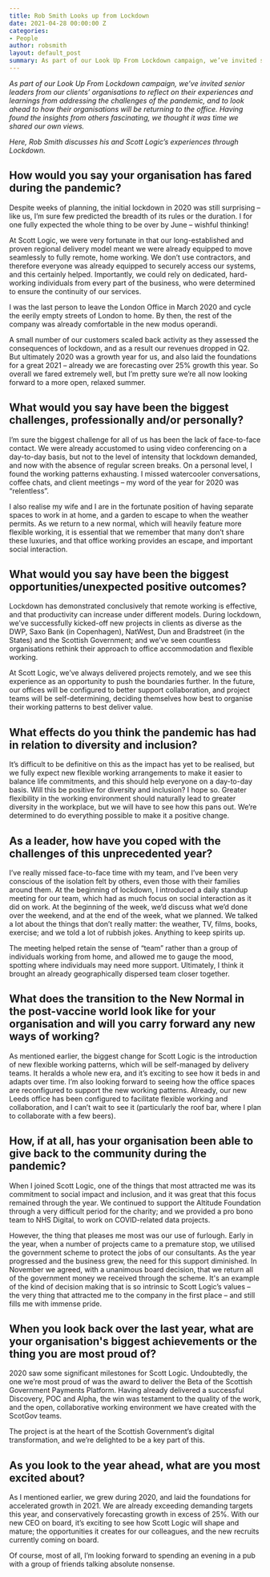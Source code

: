 ```yaml
---
title: Rob Smith Looks up from Lockdown
date: 2021-04-28 00:00:00 Z
categories:
- People
author: robsmith
layout: default_post
summary: As part of our Look Up From Lockdown campaign, we’ve invited senior leaders from our clients’ organisations  to reflect on their experiences and learnings from addressing the challenges of the pandemic, and to look ahead to how their organisations will be returning to the office.  Having found the insights from others fascinating, we thought it was time we shared our own views. Here, Rob Smith discusses his and Scott Logic’s experiences through Lockdown
---
```


_As part of our Look Up From Lockdown campaign, we’ve invited senior leaders from our clients’ organisations  to reflect on their experiences and learnings from addressing the challenges of the pandemic, and to look ahead to how their organisations will be returning to the office.  Having found the insights from others fascinating, we thought it was time we shared our own views._

_Here, Rob Smith discusses his and Scott Logic’s experiences through Lockdown._

## How would you say your organisation has fared during the pandemic? 

Despite weeks of planning, the initial lockdown in 2020 was still surprising – like us, I’m sure few predicted the breadth of its rules or the duration. I for one fully expected the whole thing to be over by June – wishful thinking!

At Scott Logic, we were very fortunate in that our long-established and proven regional delivery model meant we were already equipped to move seamlessly to fully remote, home working. We don’t use contractors, and therefore everyone was already equipped to securely access our systems, and this certainly helped. Importantly, we could rely on dedicated, hard-working individuals from every part of the business, who were determined to ensure the continuity of our services.

I was the last person to leave the London Office in March 2020 and cycle the eerily empty streets of London to home. By then, the rest of the company was already comfortable in the new modus operandi. 

A small number of our customers scaled back activity as they assessed the consequences of lockdown, and as a result our revenues dropped in Q2. But ultimately 2020 was a growth year for us, and also laid the foundations for a great 2021 – already we are forecasting over 25% growth this year. So overall we fared extremely well, but I’m pretty sure we’re all now looking forward to a more open, relaxed summer.

## What would you say have been the biggest challenges, professionally and/or personally?

I’m sure the biggest challenge for all of us has been the lack of face-to-face contact. We were already accustomed to using video conferencing on a day-to-day basis, but not to the level of intensity that lockdown demanded, and now with the absence of regular screen breaks. On a personal level, I found the working patterns exhausting. I missed watercooler conversations, coffee chats, and client meetings – my word of the year for 2020 was “relentless”. 

I also realise my wife and I are in the fortunate position of having separate spaces to work in at home, and a garden to escape to when the weather permits. As we return to a new normal, which will heavily feature more flexible working, it is essential that we remember that many don’t share these luxuries, and that office working provides an escape, and important social interaction.

## What would you say have been the biggest opportunities/unexpected positive outcomes?

Lockdown has demonstrated conclusively that remote working is effective, and that productivity can increase under different models. During lockdown, we’ve successfully kicked-off new projects in clients as diverse as the DWP, Saxo Bank (in Copenhagen), NatWest, Dun and Bradstreet (in the States) and the Scottish Government; and we’ve seen countless organisations rethink their approach to office accommodation and flexible working. 

At Scott Logic, we’ve always delivered projects remotely, and we see this experience as an opportunity to push the boundaries further. In the future, our offices will be configured to better support collaboration, and project teams will be self-determining, deciding themselves how best to organise their working patterns to best deliver value.

## What effects do you think the pandemic has had in relation to diversity and inclusion?

It’s difficult to be definitive on this as the impact has yet to be realised, but we fully expect new flexible working arrangements to make it easier to balance life commitments, and this should help everyone on a day-to-day basis. Will this be positive for diversity and inclusion? I hope so. Greater flexibility in the working environment should naturally lead to greater diversity in the workplace, but we will have to see how this pans out. We’re determined to do everything possible to make it a positive change.

## As a leader, how have you coped with the challenges of this unprecedented year?

I’ve really missed face-to-face time with my team, and I’ve been very conscious of the isolation felt by others, even those with their families around them. At the beginning of lockdown, I introduced a daily standup meeting for our team, which had as much focus on social interaction as it did on work. At the beginning of the week, we’d discuss what we’d done over the weekend, and at the end of the week, what we planned. We talked a lot about the things that don’t really matter: the weather, TV, films, books, exercise; and we told a lot of rubbish jokes. Anything to keep spirits up.

The meeting helped retain the sense of “team” rather than a group of individuals working from home, and allowed me to gauge the mood, spotting where individuals may need more support. Ultimately, I think it brought an already geographically dispersed team closer together. 

## What does the transition to the New Normal in the post-vaccine world look like for your organisation and will you carry forward any new ways of working?

As mentioned earlier, the biggest change for Scott Logic is the introduction of new flexible working patterns, which will be self-managed by delivery teams. It heralds a whole new era, and it’s exciting to see how it beds in and adapts over time. I’m also looking forward to seeing how the office spaces are reconfigured to support the new working patterns. Already, our new Leeds office has been configured to facilitate flexible working and collaboration, and I can’t wait to see it (particularly the roof bar, where I plan to collaborate with a few beers).

## How, if at all, has your organisation been able to give back to the community during the pandemic?

When I joined Scott Logic, one of the things that most attracted me was its commitment to social impact and inclusion, and it was great that this focus remained through the year. We continued to support the Altitude Foundation through a very difficult period for the charity; and we provided a pro bono team to NHS Digital, to work on COVID-related data projects.

However, the thing that pleases me most was our use of furlough. Early in the year, when a number of projects came to a premature stop, we utilised the government scheme to protect the jobs of our consultants. As the year progressed and the business grew, the need for this support diminished. In November we agreed, with a unanimous board decision, that we return all of the government money we received through the scheme. It's an example of the kind of decision making that is so intrinsic to Scott Logic’s values – the very thing that attracted me to the company in the first place – and still fills me with immense pride.

## When you look back over the last year, what are your organisation's biggest achievements or the thing you are most proud of?

2020 saw some significant milestones for Scott Logic. Undoubtedly, the one we’re most proud of was the award to deliver the Beta of the Scottish Government Payments Platform. Having already delivered a successful Discovery, POC and Alpha, the win was testament to the quality of the work, and the open, collaborative working environment we have created with the ScotGov teams. 

The project is at the heart of the Scottish Government’s digital transformation, and we’re delighted to be a key part of this.  

## As you look to the year ahead, what are you most excited about?

As I mentioned earlier, we grew during 2020, and laid the foundations for accelerated growth in 2021. We are already exceeding demanding targets this year, and conservatively forecasting growth in excess of 25%. With our new CEO on board, it’s exciting to see how Scott Logic will shape and mature; the opportunities it creates for our colleagues, and the new recruits currently coming on board.

Of course, most of all, I’m looking forward to spending an evening in a pub with a group of friends talking absolute nonsense.

